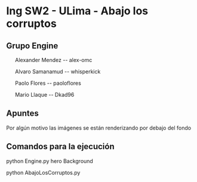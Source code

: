 <h1> Ing SW2 - ULima - Abajo los corruptos </h1>

<h2> Grupo Engine </h2>
<ul>Alexander Mendez -- alex-omc</ul>
<ul>Alvaro Samanamud -- whisperkick</ul>
<ul>Paolo Flores -- paoloflores</ul>
<ul>Mario Llaque -- Dkad96</ul>

<h2> Apuntes </h2>
<p>Por algún motivo las imágenes se están renderizando por debajo del fondo</p>

<h2>Comandos para la ejecución</h2>
<p>python Engine.py hero Background</p>
<p>python AbajoLosCorruptos.py</p>
